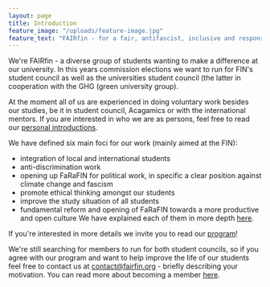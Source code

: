 ```yaml
---
layout: page
title: Introduction
feature_image: "/uploads/feature-image.jpg"
feature_text: "FAIRfin - for a fair, antifascist, inclusive and responsible FIN" "
---
```


We're FAIRfin - a diverse group of students wanting to make a difference at our university. In this years commission elections we want to run for FIN's student council as well as the universities student council (the latter in cooperation with the GHG (green university group). 

At the moment all of us are experienced in doing voluntary work besides our studies, be it in student council, Acagamics or with the international mentors. If you are interested in who we are as persons, feel free to read our [personal introductions](/introductions). 

We have defined six main foci for our work (mainly aimed at the FIN): 
- integration of local and international students
- anti-discrimination work
- opening up FaRaFIN for political work, in specific a clear position against climate change and fascism
- promote ethical thinking amongst our students
- improve the study situation of all students
- fundamental reform and opening of FaRaFIN towards a more productive and open culture
We have explained each of them in more depth [here](/focus).

If you're interested in more details we invite you to read our [program](/program)! 

We're still searching for members to run for both student councils, so if you agree with our program and want to help improve the life of our students feel free to contact us at contact@fairfin.org - briefly describing your motivation. You can read more about becoming a member [here](join-us).
